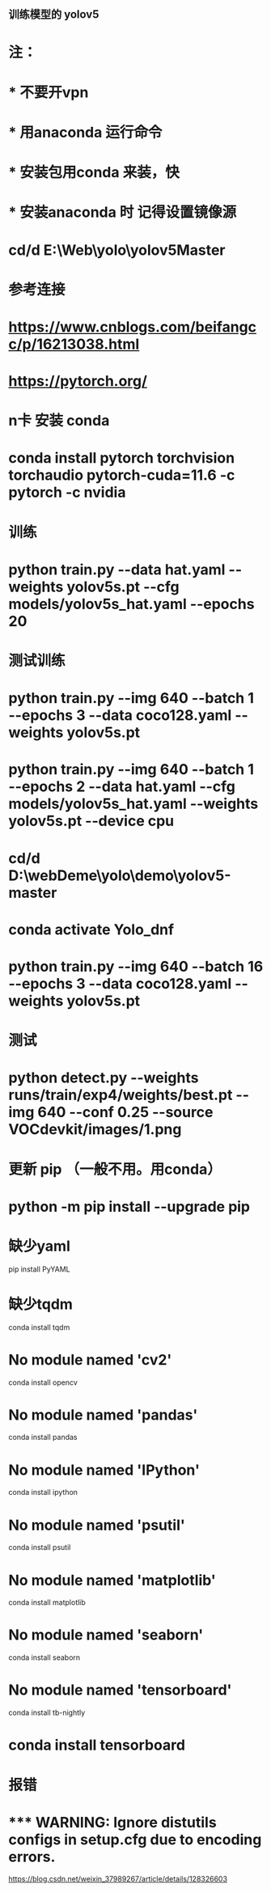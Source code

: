 
## 训练模型的 yolov5

# 注：
# * 不要开vpn
# * 用anaconda 运行命令
# * 安装包用conda 来装，快
# * 安装anaconda 时 记得设置镜像源
# cd/d E:\Web\yolo\yolov5Master
# 参考连接
# https://www.cnblogs.com/beifangcc/p/16213038.html
# https://pytorch.org/


# n卡 安装 conda
# conda install pytorch torchvision torchaudio pytorch-cuda=11.6 -c pytorch -c nvidia

# 训练
# python train.py --data hat.yaml --weights yolov5s.pt --cfg models/yolov5s_hat.yaml --epochs 20

# 测试训练
# python train.py --img 640 --batch 1 --epochs 3 --data coco128.yaml --weights yolov5s.pt
# python train.py --img 640 --batch 1 --epochs 2 --data hat.yaml --cfg models/yolov5s_hat.yaml --weights yolov5s.pt --device cpu

# cd/d D:\webDeme\yolo\demo\yolov5-master
# conda activate Yolo_dnf

# python train.py --img 640 --batch 16 --epochs 3 --data coco128.yaml --weights yolov5s.pt

# 测试
# python detect.py --weights runs/train/exp4/weights/best.pt --img 640 --conf 0.25 --source VOCdevkit/images/1.png











# 更新 pip （一般不用。用conda）
# python -m pip install --upgrade pip

# 缺少yaml
 pip install PyYAML

# 缺少tqdm
 conda install tqdm

# No module named 'cv2'
 conda install opencv

# No module named 'pandas'
 conda install pandas

# No module named 'IPython'
 conda install ipython

# No module named 'psutil'
 conda install psutil

# No module named 'matplotlib'
 conda install matplotlib

# No module named 'seaborn'
 conda install seaborn

# No module named 'tensorboard'
conda install tb-nightly
# conda install tensorboard

# 报错
# *** WARNING: Ignore distutils configs in setup.cfg due to encoding errors.
https://blog.csdn.net/weixin_37989267/article/details/128326603



